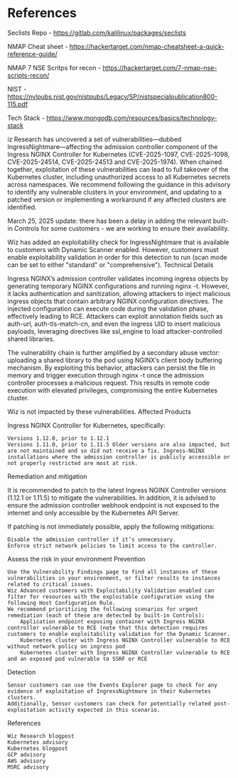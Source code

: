 # References

Seclists Repo - https://gitlab.com/kalilinux/packages/seclists

NMAP Cheat sheet - https://hackertarget.com/nmap-cheatsheet-a-quick-reference-guide/

NMAP 7 NSE Scritps for recon - https://hackertarget.com/7-nmap-nse-scripts-recon/

NIST - https://nvlpubs.nist.gov/nistpubs/Legacy/SP/nistspecialpublication800-115.pdf

Tech Stack - https://www.mongodb.com/resources/basics/technology-stack



iz Research has uncovered a set of vulnerabilities—dubbed IngressNightmare—affecting the admission controller component of the Ingress NGINX Controller for Kubernetes (CVE-2025-1097, CVE-2025-1098, CVE-2025-24514, CVE-2025-24513 and CVE-2025-1974). When chained together, exploitation of these vulnerabilities can lead to full takeover of the Kubernetes cluster, including unauthorized access to all Kubernetes secrets across namespaces. We recommend following the guidance in this advisory to identify any vulnerable clusters in your environment, and updating to a patched version or implementing a workaround if any affected clusters are identified.

March 25, 2025 update: there has been a delay in adding the relevant built-in Controls for some customers - we are working to ensure their availability.

Wiz has added an exploitability check for IngressNightmare that is available to customers with Dynamic Scanner enabled. However, customers must enable exploitability validation in order for this detection to run (scan mode can be set to either "standard" or "comprehensive").
Technical Details

Ingress NGINX’s admission controller validates incoming ingress objects by generating temporary NGINX configurations and running nginx -t. However, it lacks authentication and sanitization, allowing attackers to inject malicious ingress objects that contain arbitrary NGINX configuration directives. The injected configuration can execute code during the validation phase, effectively leading to RCE. Attackers can exploit annotation fields such as auth-url, auth-tls-match-cn, and even the ingress UID to insert malicious payloads, leveraging directives like ssl_engine to load attacker-controlled shared libraries.

The vulnerability chain is further amplified by a secondary abuse vector: uploading a shared library to the pod using NGINX’s client body buffering mechanism. By exploiting this behavior, attackers can persist the file in memory and trigger execution through nginx -t once the admission controller processes a malicious request. This results in remote code execution with elevated privileges, compromising the entire Kubernetes cluster.

Wiz is not impacted by these vulnerabilities.
Affected Products

Ingress NGINX Controller for Kubernetes, specifically:

    Versions 1.12.0, prior to 1.12.1
    Versions 1.11.0, prior to 1.11.5 Older versions are also impacted, but are not maintained and so did not receive a fix. Ingress-NGINX installations where the admission controller is publicly accessible or not properly restricted are most at risk.

Remediation and mitigation

It is recommended to patch to the latest Ingress NGINX Controller versions (1.12.1 or 1.11.5) to mitigate the vulnerabilities. In addition, it is advised to ensure the admission controller webhook endpoint is not exposed to the internet and only accessible by the Kubernetes API Server.

If patching is not immediately possible, apply the following mitigations:

    Disable the admission controller if it’s unnecessary.
    Enforce strict network policies to limit access to the controller.

Assess the risk in your environment Prevention

    Use the Vulnerability Findings page to find all instances of these vulnerabilities in your environment, or filter results to instances related to critical issues.
    Wiz Advanced customers with Exploitability Validation enabled can filter for resources with the exploitable configuration using the following Host Configuration Rule.
    We recommend prioritizing the following scenarios for urgent remediation (each of these are detected by built-in Controls):
        Application endpoint exposing container with Ingress NGINX controller vulnerable to RCE (note that this detection requires customers to enable exploitability validation for the Dynamic Scanner.
        Kubernetes cluster with Ingress NGINX Controller vulnerable to RCE without network policy on ingress pod
        Kubernetes cluster with Ingress NGINX Controller vulnerable to RCE and an exposed pod vulnerable to SSRF or RCE

Detection

    Sensor customers can use the Events Explorer page to check for any evidence of exploitation of IngressNightmare in their Kubernetes clusters.
    Additionally, Sensor customers can check for potentially related post-exploitation activity expected in this scenario.

References

    Wiz Research blogpost
    Kubernetes advisory
    Kubernetes blogpost
    GCP advisory
    AWS advisory
    MSRC advisory
